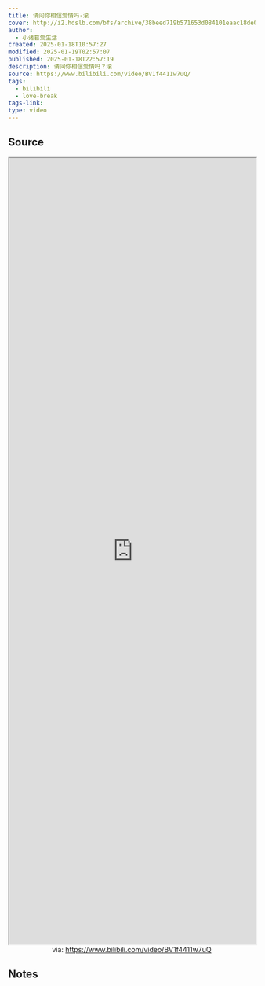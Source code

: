 ```yaml
---
title: 请问你相信爱情吗-滚
cover: http://i2.hdslb.com/bfs/archive/38beed719b571653d084101eaac18de018736732.jpg@189w_107h.webp
author:
  - 小诸葛爱生活
created: 2025-01-18T10:57:27
modified: 2025-01-19T02:57:07
published: 2025-01-18T22:57:19
description: 请问你相信爱情吗？滚
source: https://www.bilibili.com/video/BV1f4411w7uQ/
tags:
  - bilibili
  - love-break
tags-link: 
type: video
---
```


## Source

<iframe src='https://player.bilibili.com/player.html?isOutside=true&bvid=BV1f4411w7uQ&p=1&autoplay=false' style='height:40vh;width:100%' class='iframe-radius' allow='fullscreen'></iframe>
<center>via: <a href='https://www.bilibili.com/video/BV1f4411w7uQ' target='_blank' class='external-link'>https://www.bilibili.com/video/BV1f4411w7uQ</a></center>

## Notes
